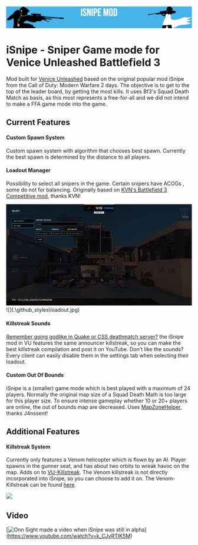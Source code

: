 ![](.\github_styles\isnipe.jpg)

# iSnipe - Sniper Game mode for Venice Unleashed Battlefield 3

Mod built for [Venice Unleashed](https://veniceunleashed.net/) based on the original popular mod iSnipe from the Call of Duty: Modern Warfare 2 days. The objective is to get to the top of the leader board, by getting the most kills. It uses Bf3's Squad Death Match as basis, as this most represents a free-for-all and we did not intend to make a FFA game mode into the game.

## Current Features

#### Custom Spawn System

Custom spawn system with algorithm that chooses best spawn. Currently the best spawn is determined by the distance to all players.

#### Loadout Manager

Possibility to select all snipers in the game. Certain snipers have ACOGs , some do not for balancing. Originally based on [KVN's Battlefield 3 Competitive mod](https://github.com/kiwidoggie/kPM), thanks KVN!

<img src=".\github_styles\loadout.jpg"/>
![](.\github_styles\loadout.jpg)



#### Killstreak Sounds

[Remember going godlike in Quake or CSS deathmatch server?](https://www.youtube.com/watch?v=6duy25F8lpo) the iSnipe mod in VU features the same announcer killstreak, so you can make the best killstreak compilation and post it on YouTube. Don't like the sounds? Every client can easily disable them in the settings tab when selecting their loadout.

#### Custom Out Of Bounds

iSnipe is a (smaller) game mode which is best played with a maximum of 24 players. Normally the original map size of a Squad Death Math is too large for this player size. To ensure intense gameplay whether 10 or 20+ players are online, the out of bounds map are decreased. Uses [MapZoneHelper](https://github.com/J4nssent/VU-Mods/tree/master/MapZoneHelper), thanks J4nssent!



## Additional Features

#### Killstreak System

Currently only features a Venom helicopter which is flown by an AI. Player spawns in the gunner seat, and has about two orbits to wreak havoc on the map. Adds on to [VU-Killstreak](https://github.com/Maxinger15/VU-Killstreak). The Venom killstreak is not directly incorporated into iSnipe, so you can choose to add it on. The Venom-Killstreak can be found [here](github.com/RonnieOnTheHub/VenomKillstreak).

![](.\github_styles\killstreak.gif)

## Video

[![[Onn Sight made a video when iSnipe was still in alpha](https://www.youtube.com/channel/UC-zjnIOt4CHbRTFo39ZbcPQ)](https://img.youtube.com/vi/k_CJvRTIK5M/0.jpg)](https://www.youtube.com/watch?v=k_CJvRTIK5M)

## 